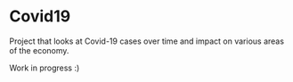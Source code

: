 # Covid19
Project that looks at Covid-19 cases over time and impact on various areas of the economy.

Work in progress :)